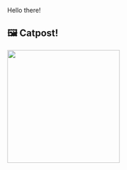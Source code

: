 Hello there!



## 🖼️ Catpost!

<sub>
    <img src="https://cdn2.thecatapi.com/images/cep.jpg" height="256">
</sub>

